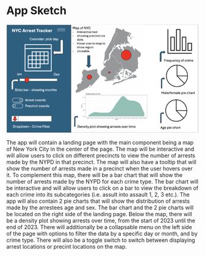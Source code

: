 # App Sketch

![App Sketch](../img/sketch.png "NYPD Arrest Tracker Sketch")

The app will contain a landing page with the main component being a map of New York City in the center of the page. The map will be interactive and will allow users to click on different precincts to view the number of arrests made by the NYPD in that precinct. The map will also have a tooltip that will show the number of arrests made in a precinct when the user hovers over it. To complement this map, there will be a bar chart that will show the number of arrests made by the NYPD for each crime type. The bar chart will be interactive and will allow users to click on a bar to view the breakdown of each crime into its subcategories (i.e. assult into assault 1, 2, 3 etc.). The app will also contain 2 pie charts that will show the distribution of arrests made by the arrestees age and sex. The bar chart and the 2 pie charts will be located on the right side of the landing page. Below the map, there will be a density plot showing arrests over time, from the start of 2023 until the end of 2023. There will additionally be a collapsable menu on the left side of the page with options to filter the data by a specific day or month, and by crime type. There will also be a toggle switch to switch between displaying arrest locations or precint locations on the map.
